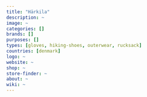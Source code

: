 ```yaml
---
title: "Härkila"
description: ~
image: ~
categories: []
brands: []
purposes: []
types: [gloves, hiking-shoes, outerwear, rucksack]
countries: [denmark]
logo: ~
website: ~
shop: ~
store-finder: ~
about: ~
wiki: ~
---
```

